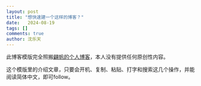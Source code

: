 ```yaml
---
layout: post
title: "想快速建一个这样的博客？"
date:   2024-08-19
tags: []
comments: true
author: 沈乐天
---
```

此博客模版完全照搬[翩帆的个人博客](https://pianfan.github.io/)，本人没有提供任何原创性内容。

这个模版里的介绍文章，只要会开机、复制、粘贴、打字和搜索这几个操作，并能阅读简体中文，即可follow。
